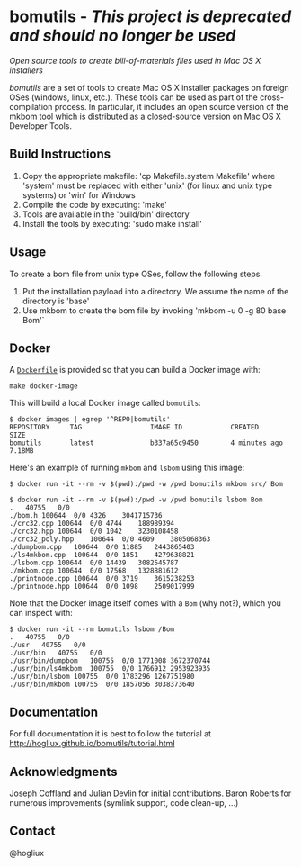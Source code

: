 bomutils - *This project is deprecated and should no longer be used*
====================================================================

*Open source tools to create bill-of-materials files used in Mac OS X installers*

*bomutils* are a set of tools to create Mac OS X installer packages on foreign OSes (windows, linux, etc.). These tools can be used as part of the cross-compilation process. In particular, it includes an open source version of the mkbom tool which is distributed as a closed-source version on Mac OS X Developer Tools.

Build Instructions
------------------
1. Copy the appropriate makefile: 'cp Makefile.system Makefile' where 'system' must be replaced with either 'unix' (for linux and unix type systems) or 'win' for Windows
2. Compile the code by executing: 'make'
3. Tools are available in the 'build/bin' directory
4. Install the tools by executing: 'sudo make install'

Usage
-----
To create a bom file from unix type OSes, follow the following steps.

1. Put the installation payload into a directory. We assume the name of the directory is 'base'
2. Use mkbom to create the bom file by invoking 'mkbom -u 0 -g 80 base Bom'`

Docker
------
A [`Dockerfile`](./Dockerfile) is provided so that you can build a Docker image with:

```
make docker-image
```

This will build a local Docker image called `bomutils`:

```
$ docker images | egrep '^REPO|bomutils'
REPOSITORY     TAG                 IMAGE ID            CREATED             SIZE
bomutils       latest              b337a65c9450        4 minutes ago       7.18MB
```

Here's an example of running `mkbom` and `lsbom` using this image:

```
$ docker run -it --rm -v $(pwd):/pwd -w /pwd bomutils mkbom src/ Bom

$ docker run -it --rm -v $(pwd):/pwd -w /pwd bomutils lsbom Bom
.	40755	0/0
./bom.h	100644	0/0	4326	3041715736
./crc32.cpp	100644	0/0	4744	188989394
./crc32.hpp	100644	0/0	1042	3230108458
./crc32_poly.hpp	100644	0/0	4609	3805068363
./dumpbom.cpp	100644	0/0	11885	2443865403
./ls4mkbom.cpp	100644	0/0	1851	4279638821
./lsbom.cpp	100644	0/0	14439	3082545787
./mkbom.cpp	100644	0/0	17568	1328881612
./printnode.cpp	100644	0/0	3719	3615238253
./printnode.hpp	100644	0/0	1098	2509017999
```

Note that the Docker image itself comes with a `Bom` (why not?), which you can inspect with:

```
$ docker run -it --rm bomutils lsbom /Bom
.	40755	0/0
./usr	40755	0/0
./usr/bin	40755	0/0
./usr/bin/dumpbom	100755	0/0	1771008	3672370744
./usr/bin/ls4mkbom	100755	0/0	1766912	2953923935
./usr/bin/lsbom	100755	0/0	1783296	1267751980
./usr/bin/mkbom	100755	0/0	1857056	3038373640
```

Documentation
-------------
For full documentation it is best to follow the tutorial at http://hogliux.github.io/bomutils/tutorial.html

Acknowledgments
----------------
Joseph Coffland and Julian Devlin for initial contributions. Baron Roberts for numerous improvements (symlink support, code clean-up, ...)

Contact
-------
@hogliux
